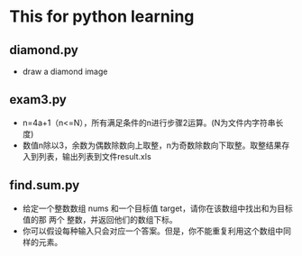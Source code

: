 # This for python learning

## diamond.py
* draw a diamond image

## exam3.py
* n=4a+1（n<=N），所有满足条件的n进行步骤2运算。(N为文件内字符串长度)
* 数值n除以3，余数为偶数除数向上取整，n为奇数除数向下取整。取整结果存入到列表，输出列表到文件result.xls
## find.sum.py
* 给定一个整数数组 nums 和一个目标值 target，请你在该数组中找出和为目标值的那 两个 整数，并返回他们的数组下标。
* 你可以假设每种输入只会对应一个答案。但是，你不能重复利用这个数组中同样的元素。
